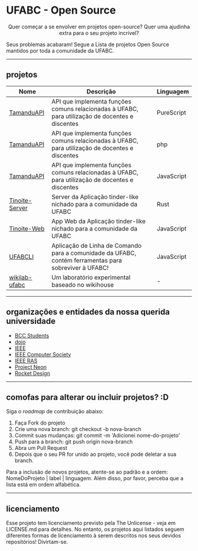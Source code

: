 # UFABC - Open Source

<p align="center"

Quer começar a se envolver em projetos open-source?
Quer uma ajudinha extra para o seu projeto incrível?

Seus problemas acabaram!
Segue a Lista de projetos Open Source mantidos por toda a comunidade da UFABC.
>
</p>

---

## projetos

Nome | Descrição | Linguagem |
---- | ---- | ---- | 
[TamanduAPI](https://github.com/EduRenesto/tamanduapi) | API que implementa funções comuns relacionadas à UFABC, para utilização de docentes e discentes | PureScript |
[TamanduAPI](https://github.com/sazukegu/ufabc-scrapper) | API que implementa funções comuns relacionadas à UFABC, para utilização de docentes e discentes | php |
[TamanduAPI](https://github.com/EduRenesto/tamanduapi-js) | API que implementa funções comuns relacionadas à UFABC, para utilização de docentes e discentes | JavaScript | 
[Tinoite-Server](https://github.com/ufabc-dojo/tinoite-server) | Server da Aplicação tinder-like nichado para a comunidade da UFABC | Rust |
[Tinoite-Web](https://github.com/ufabc-dojo/tinoite-web) | App Web da Aplicação tinder-like nichado para a comunidade da UFABC | JavaScript |
[UFABCLI](https://github.com/EduRenesto/ufabcli-js) | Aplicação de Linha de Comando para a comunidade da UFABC, contém ferramentas para sobreviver à UFABC! | JavaScript |
[wikilab-ufabc](https://github.com/uncreatednet/wikilab-ufabc) | Um laboratório experimental baseado no wikihouse | - |

---

## organizações e entidades da nossa querida universidade

- [BCC Students](https://github.com/ufabc-students-bcc/)
- [dojo](https://github.com/ufabc-dojo)
- [IEEE](https://github.com/ieeeufabc)
- [IEEE Computer Society](https://github.com/ieeecsufabc)
- [IEEE RAS](https://github.com/IEEE-RAS-UFABC)
- [Project Neon](https://github.com/Project-Neon)
- [Rocket Design](https://github.com/UFABCRocketDesign)

---

## comofas para alterar ou incluir projetos? :D

Siga o _roadmap_ de contribuição abaixo:

1. Faça Fork do projeto
2. Crie uma nova branch: git checkout -b nova-branch
3. Commit suas mudanças: git commit -m 'Adicionei nome-do-projeto'
4. Push para a branch: git push origin nova-branch
5. Abra um Pull Request
6. Depois que o seu PR for unido ao projeto, você pode deletar a sua branch.

Para a inclusão de novos projetos, atente-se ao padrão e a ordem: NomeDoProjeto | label | linguagem. 
Além disso, por favor, perceba que a lista está em ordem alfabética.

---

## licenciamento

Esse projeto tem licenciamento previsto pela The Unlicense - veja em LICENSE.md para detalhes. No entanto, os projetos aqui listados seguem diferentes formas de licenciamento à serem descritos nos seus devidos repositórios! Divirtam-se. 

